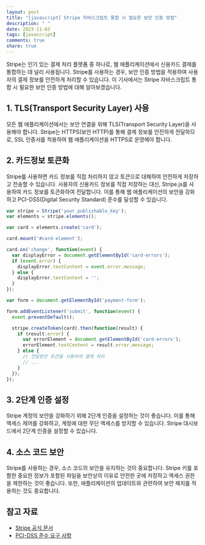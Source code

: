 ```yaml
---
layout: post
title: "[javascript] Stripe 자바스크립트 통합 시 필요한 보안 인증 방법"
description: " "
date: 2023-11-03
tags: [javascript]
comments: true
share: true
---
```


Stripe는 인기 있는 결제 처리 플랫폼 중 하나로, 웹 애플리케이션에서 신용카드 결제를 통합하는 데 널리 사용됩니다. Stripe를 사용하는 경우, 보안 인증 방법을 적용하여 사용자의 결제 정보를 안전하게 처리할 수 있습니다. 이 기사에서는 Stripe 자바스크립트 통합 시 필요한 보안 인증 방법에 대해 알아보겠습니다.

## 1. TLS(Transport Security Layer) 사용

모든 웹 애플리케이션에서는 보안 연결을 위해 TLS(Transport Security Layer)을 사용해야 합니다. Stripe는 HTTPS(보안 HTTP)를 통해 결제 정보를 안전하게 전달하므로, SSL 인증서를 적용하여 웹 애플리케이션을 HTTPS로 운영해야 합니다.

## 2. 카드정보 토큰화

Stripe를 사용하면 카드 정보를 직접 처리하지 않고 토큰으로 대체하여 안전하게 저장하고 전송할 수 있습니다. 사용자의 신용카드 정보를 직접 저장하는 대신, Stripe.js를 사용하여 카드 정보를 토큰화하여 전달합니다. 이를 통해 웹 애플리케이션의 보안을 강화하고 PCI-DSS(Digital Security Standard) 준수를 달성할 수 있습니다.

```javascript
var stripe = Stripe('your_publishable_key');
var elements = stripe.elements();

var card = elements.create('card');

card.mount('#card-element');

card.on('change', function(event) {
  var displayError = document.getElementById('card-errors');
  if (event.error) {
    displayError.textContent = event.error.message;
  } else {
    displayError.textContent = '';
  }
});

var form = document.getElementById('payment-form');

form.addEventListener('submit', function(event) {
  event.preventDefault();

  stripe.createToken(card).then(function(result) {
    if (result.error) {
      var errorElement = document.getElementById('card-errors');
      errorElement.textContent = result.error.message;
    } else {
      // 전달받은 토큰을 사용하여 결제 처리
      // ...
    }
  });
});
```

## 3. 2단계 인증 설정

Stripe 계정의 보안을 강화하기 위해 2단계 인증을 설정하는 것이 좋습니다. 이를 통해 액세스 제어를 강화하고, 계정에 대한 무단 액세스를 방지할 수 있습니다. Stripe 대시보드에서 2단계 인증을 설정할 수 있습니다.

## 4. 소스 코드 보안

Stripe를 사용하는 경우, 소스 코드의 보안을 유지하는 것이 중요합니다. Stripe 키를 포함한 중요한 정보가 포함된 파일을 보안상의 이유로 안전한 곳에 저장하고 액세스 권한을 제한하는 것이 좋습니다. 또한, 애플리케이션의 업데이트와 관련하여 보안 패치를 적용하는 것도 중요합니다.

## 참고 자료

- [Stripe 공식 문서](https://stripe.com/docs)
- [PCI-DSS 준수 요구 사항](https://www.pcisecuritystandards.org/documents/PCI-DSS_v3-2-1.pdf)